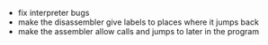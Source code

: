 - fix interpreter bugs
 - make the disassembler give labels to places where it jumps back
 - make the assembler allow calls and jumps to later in the program
